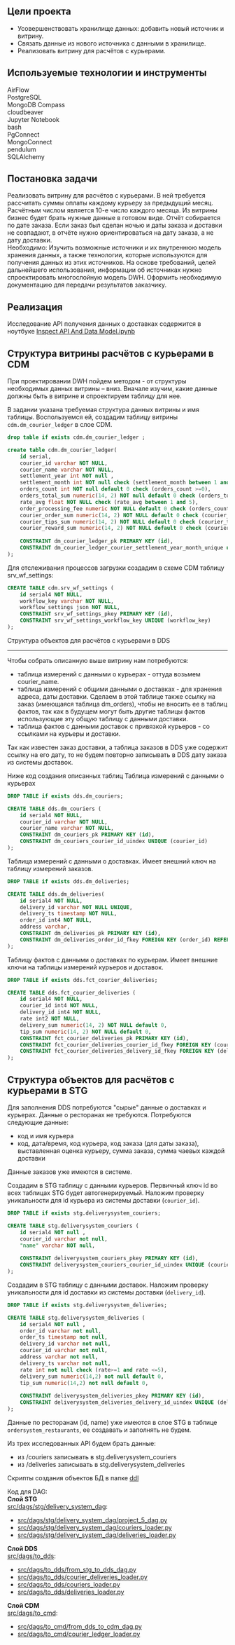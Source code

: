 ## **Цели проекта**  

- Усовершенствовать хранилище данных: добавить новый источник и витрину. 
- Связать данные из нового источника с данными в хранилище.  
- Реализовать витрину для расчётов с курьерами.  

## **Используемые технологии и инструменты**
AirFlow  
PostgreSQL    
MongoDB Compass  
cloudbeaver    
Jupyter Notebook  
bash   
PgConnect  
MongoConnect  
pendulum  
SQLAlchemy  

## **Постановка задачи**

Реализовать витрину для расчётов с курьерами. В ней требуется рассчитать суммы оплаты каждому курьеру за предыдущий месяц.  Расчётным числом является 10-е число каждого месяца. Из витрины бизнес будет брать нужные данные в готовом виде.
Отчёт собирается по дате заказа. Если заказ был сделан ночью и даты заказа и доставки не совпадают, в отчёте нужно ориентироваться на дату заказа, а не дату доставки.  
Необходимо:
Изучить возможные источники и их внутреннюю модель хранения данных, а также технологии, которые используются для получения данных из этих источников.
На основе требований, целей дальнейшего использования, информации об источниках нужно спроектировать многослойную модель DWH.
Оформить необходимую документацию для передачи результатов заказчику.  

## **Реализация**

Исследование API получения данных о доставках содержится 
 в ноутбуке [Inspect API And Data Model.ipynb](<Inspect API And Data Model.ipynb>)


Cтруктура витрины расчётов с курьерами в CDM
--- 

При проектировании DWH пойдем методом - от структуры необходимых данных витрины – вниз.
Вначале изучим, какие данные должны быть в витрине и спроектируем таблицу для нее.

В задании указана требуемая структура данных витрины и имя таблицы. Воспользуемся ей, создадим таблицу витрины `cdm.dm_courier_ledger` в слое CDM.

```sql
drop table if exists cdm.dm_courier_ledger ;

create table cdm.dm_courier_ledger(
	id serial,
	courier_id varchar NOT NULL,
	courier_name varchar NOT NULL,
	settlement_year	int NOT null ,
	settlement_month int NOT null check (settlement_month between 1 and 12),
	orders_count int NOT null default 0 check (orders_count >=0),
	orders_total_sum numeric(14, 2) NOT null default 0 check (orders_total_sum >=0),
	rate_avg float NOT NULL check (rate_avg between 1 and 5),
	order_processing_fee numeric NOT NULL default 0 check (orders_count >=0) , 
	courier_order_sum numeric(14, 2) NOT NULL default 0 check (courier_order_sum >=0),
	courier_tips_sum numeric(14, 2) NOT NULL default 0 check (courier_tips_sum >=0),
	courier_reward_sum numeric(14, 2) NOT NULL default 0 check (courier_reward_sum >=0),
	
	CONSTRAINT dm_courier_ledger_pk PRIMARY KEY (id),
	CONSTRAINT dm_courier_ledger_courier_settlement_year_month_unique unique (courier_id, settlement_year, settlement_month)
);
```

Для отслеживания процессов загрузки создадим в схеме CDM таблицу srv_wf_settings:
```sql
CREATE TABLE cdm.srv_wf_settings (
	id serial4 NOT NULL,
	workflow_key varchar NOT NULL,
	workflow_settings json NOT NULL,
	CONSTRAINT srv_wf_settings_pkey PRIMARY KEY (id),
	CONSTRAINT srv_wf_settings_workflow_key UNIQUE (workflow_key)
);
```

Cтруктура объектов для расчётов с курьерами в DDS

--- 

Чтобы собрать описанную выше витрину нам потребуются:
- таблица измерений с данными о курьерах - оттуда возьмем courier_name.
- таблица измерений с общими данными о доставках - для хранения адреса, даты доставки. 
Сделаем в этой таблице также ссылку на заказ (имеющаяся таблица dm_orders), чтобы не вносить ее в таблиц фактов, так как в будущем могут быть другие таблицы фактов использующие эту общую таблицу с данными доставки.
- таблица фактов с данными доставок с привязкой курьеров - со ссылками на курьеры и доставки. 

Так как известен заказ доставки, а таблица заказов в DDS уже содержит ссылку на его дату, то не будем повторно записывать в DDS дату заказа из системы доставок.

Ниже код создания описанных таблиц
Таблица измерений с данными о курьерах 
```sql
DROP TABLE if exists dds.dm_couriers;

CREATE TABLE dds.dm_couriers (
	id serial4 NOT NULL,
	courier_id varchar NOT NULL,
	courier_name varchar NOT NULL,
	CONSTRAINT dm_couriers_pk PRIMARY KEY (id),
	CONSTRAINT dm_couriers_courier_id_uindex UNIQUE (courier_id)
);
```

Таблица измерений с данными о доставках. Имеет внешний ключ на таблицу измерений заказов.
```sql
DROP TABLE if exists dds.dm_deliveries;

CREATE TABLE dds.dm_deliveries(
	id serial4 NOT NULL,
	delivery_id varchar NOT NULL UNIQUE,
	delivery_ts timestamp NOT NULL,
	order_id int4 NOT NULL,
	address varchar,
	CONSTRAINT dm_deliveries_pk PRIMARY KEY (id),
	CONSTRAINT dm_deliveries_order_id_fkey FOREIGN KEY (order_id) REFERENCES dds.dm_orders(id),
);
```

Таблицу фактов с данными о доставках по курьерам. Имеет внешние ключи на таблицы измерений курьеров и доставок.
```sql
DROP TABLE if exists dds.fct_courier_deliveries;

CREATE TABLE dds.fct_courier_deliveries (
	id serial4 NOT NULL,
	courier_id int4 NOT NULL,
	delivery_id int4 NOT NULL,
	rate int2 NOT NULL,
	delivery_sum numeric(14, 2) NOT NULL default 0,
	tip_sum numeric(14, 2) NOT NULL default 0,
	CONSTRAINT fct_courier_deliveries_pk PRIMARY KEY (id),
	CONSTRAINT fct_courier_deliveries_courier_id_fkey FOREIGN KEY (courier_id) REFERENCES dds.dm_couriers(id),
	CONSTRAINT fct_courier_deliveries_delivery_id_fkey FOREIGN KEY (delivery_id) REFERENCES dds.dm_deliveries(id)
);
```


Cтруктура объектов для расчётов с курьерами в STG
---

Для заполнения DDS потребуются "сырые" данные о доставках и курьерах. Данные о ресторанах не требуются. 
Потребуются следующие данные:
- код и имя курьера
- код, дата/время, код курьера, код заказа (для даты заказа), выставленная оценка курьеру, сумма заказа, сумма чаевых каждой доставки

Данные заказов уже имеются в системе.

Создадим в STG таблицу с данными курьеров. Первичный ключ id во всех таблицах STG будет автогенерируемый.
Наложим проверку уникальности для id курьера из системы доставки (`courier_id`). 
```sql
DROP TABLE if exists stg.deliverysystem_couriers;

CREATE TABLE stg.deliverysystem_couriers (
	id serial4 NOT null ,
	courier_id varchar not null, 
	"name" varchar NOT null,
	
	CONSTRAINT deliverysystem_couriers_pkey PRIMARY KEY (id),
	CONSTRAINT deliverysystem_couriers_courier_id_uindex UNIQUE (courier_id)
);
```

Создадим в STG таблицу с данными доставок. 
Наложим проверку уникальности для id доставки из системы доставки (`delivery_id`). 

```sql
DROP TABLE if exists stg.deliverysystem_deliveries;

CREATE TABLE stg.deliverysystem_deliveries (
	id serial4 NOT null ,
	order_id varchar not null, 
	order_ts timestamp not null,
	delivery_id varchar not null,
	courier_id varchar not null,
	address varchar not null,
	delivery_ts varchar not null,
	rate int not null check (rate>=1 and rate <=5),
	delivery_sum numeric(14,2) not null default 0,
	tip_sum numeric(14,2) not null default 0,
	
	CONSTRAINT deliverysystem_deliveries_pkey PRIMARY KEY (id),
	CONSTRAINT deliverysystem_deliveries_delivery_id_uindex UNIQUE (delivery_id)
);
```

Данные по ресторанам (id, name) уже имеются в слое STG в таблице `ordersystem_restaurants`, ее создавать и заполнять не будем.

Из трех исследованных API будем брать данные:
- из /couriers записывать в stg.deliverysystem_couriers
- из /deliveries записывать в stg.deliverysystem_deliveries


Скрипты создания объектов БД в папке [ddl](ddl)

Код для DAG:  
**Слой STG**    
[src/dags/stg/delivery_system_dag](src/dags/stg/delivery_system_dag):  
- [src/dags/stg/delivery_system_dag/project_5_dag.py](src/dags/stg/delivery_system_dag/project_5_dag.py)  
- [src/dags/stg/delivery_system_dag/couriers_loader.py](src/dags/stg/delivery_system_dag/couriers_loader.py)  
- [src/dags/stg/delivery_system_dag/deliveries_loader.py](src/dags/stg/delivery_system_dag/deliveries_loader.py)  


**Слой DDS**  
[src/dags/to_dds](src/dags/to_dds):  
-  [src/dags/to_dds/from_stg_to_dds_dag.py](src/dags/to_dds/from_stg_to_dds_dag.py)  
- [src/dags/to_dds/courier_deliveries_loader.py](src/dags/to_dds/courier_deliveries_loader.py)  
- [src/dags/to_dds/couriers_loader.py](src/dags/to_dds/couriers_loader.py)  
- [src/dags/to_dds/deliveries_loader.py](src/dags/to_dds/deliveries_loader.py)  


**Слой CDM**  
[src/dags/to_cmd](src/dags/to_cmd):  
-  [src/dags/to_cmd/from_dds_to_cdm_dag.py](src/dags/to_cmd/from_dds_to_cdm_dag.py)  
-  [src/dags/to_cmd/courier_ledger_loader.py](src/dags/to_cmd/courier_ledger_loader.py)  
